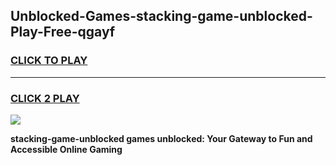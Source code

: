
## Unblocked-Games-stacking-game-unblocked-Play-Free-qgayf
<h3>
<a href="https://premium76.site?title=stacking-game-unblocked&ref=15A">CLICK TO PLAY</a></h3>
<hr>

<h3>
<a href="https://premium76.site?title=stacking-game-unblocked&ref=15A">CLICK 2 PLAY</a>
  
</h3>

<a href="https://premium76.site?title=stacking-game-unblocked&ref=15A"><img src="https://clearcache.store/games.png"></a>


**stacking-game-unblocked games unblocked: Your Gateway to Fun and Accessible Online Gaming**
